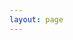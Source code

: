 ```yaml
---
layout: page
---
```


<Author/>
<!-- <script setup>
import {
  VPTeamPage,
  VPTeamPageTitle,
  VPTeamMembers
} from 'vitepress/theme'

const members = [
  {
    avatar: 'https://www.github.com/lvr1997.png',
    name: 'Lavrena',
    title: '前端开发工程师',
    org: 'BT Company',
    desc: '什么都会，但又什么都不会。',
    links: [
      { icon: 'github', link: 'https://github.com/Lavrena' },
      { icon: 'twitter', link: 'https://twitter.com/lavrena' }
    ]
  }
]
</script>

<VPTeamPage>
  <VPTeamPageTitle>
    <template #title>
      作者是谁？
    </template>
    <template #lead>
      A FrontEnd Development Engineer.
    </template>
  </VPTeamPageTitle>
  <VPTeamMembers
    size="medium"
    :members="members"
  />
</VPTeamPage> -->

